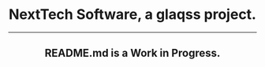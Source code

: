 <h1 align="center"> NextTech Software, a glaqss project. </h1>
<hr />
<h2 align="center">README.md is a Work in Progress.</h2>
